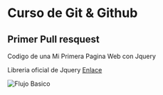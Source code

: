 # Curso de Git & Github

## Primer Pull resquest

Codigo de una Mi Primera Pagina Web con Jquery

Libreria oficial de Jquery [Enlace](https://jquery.com/)

![Flujo Basico](https://jonmircha.com/img/blog/git-flow.png)
